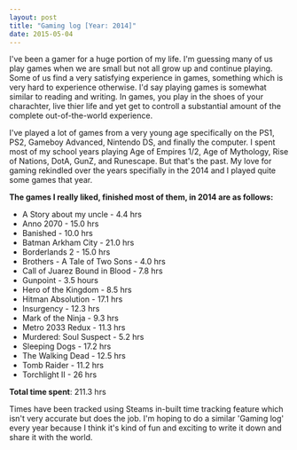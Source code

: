 ```yaml
---
layout: post
title: "Gaming log [Year: 2014]"
date: 2015-05-04
---
```


I've been a gamer for a huge portion of my life. I'm guessing many of us play games when we are small but not all grow up and continue playing. Some of us find a very satisfying experience in games, something which is very hard to experience otherwise. I'd say playing games is somewhat similar to reading and writing. In games, you play in the shoes of your charachter, live thier life and yet get to controll a substantial amount of the complete out-of-the-world experience.<!--more-->

I've played a lot of games from a very young age specifically on the PS1, PS2, Gameboy Advanced, Nintendo DS, and finally the computer. I spent most of my school years playing Age of Empires 1/2, Age of Mythology, Rise of Nations, DotA, GunZ, and Runescape. But that's the past. My love for gaming rekindled over the years specifially in the 2014 and I played quite some games that year. 

**The games I really liked, finished most of them, in 2014 are as follows:**

* A Story about my uncle - 4.4 hrs
* Anno 2070 - 15.0 hrs
* Banished - 10.0 hrs
* Batman Arkham City - 21.0 hrs
* Borderlands 2 - 15.0 hrs
* Brothers - A Tale of Two Sons - 4.0 hrs
* Call of Juarez Bound in Blood - 7.8 hrs
* Gunpoint - 3.5 hours
* Hero of the Kingdom - 8.5 hrs
* Hitman Absolution - 17.1 hrs
* Insurgency - 12.3 hrs
* Mark of the Ninja - 9.3 hrs 
* Metro 2033 Redux - 11.3 hrs
* Murdered: Soul Suspect - 5.2 hrs
* Sleeping Dogs - 17.2 hrs
* The Walking Dead - 12.5 hrs
* Tomb Raider - 11.2 hrs
* Torchlight II - 26 hrs

**Total time spent**: 211.3 hrs 

Times have been tracked using Steams in-built time tracking feature which isn't very accurate but does the job.
I'm hoping to do a similar 'Gaming log' every year because I think it's kind of fun and exciting to write it down and share it with the world.
